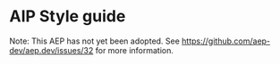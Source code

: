 # AIP Style guide

Note: This AEP has not yet been adopted. See
https://github.com/aep-dev/aep.dev/issues/32 for more information.
